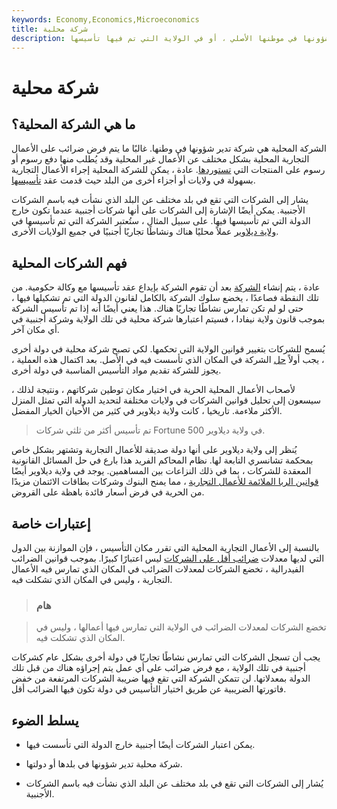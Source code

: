 ```yaml
---
keywords: Economy,Economics,Microeconomics
title: شركة محلية
description: الشركة المحلية هي شركة تدير شؤونها في موطنها الأصلي ، أو في الولاية التي تم فيها تأسيسها.
---
```


# شركة محلية
## ما هي الشركة المحلية؟

الشركة المحلية هي شركة تدير شؤونها في وطنها. غالبًا ما يتم فرض ضرائب على الأعمال التجارية المحلية بشكل مختلف عن الأعمال غير المحلية وقد يُطلب منها دفع رسوم أو رسوم على المنتجات التي [تستوردها](/import). عادة ، يمكن للشركة المحلية إجراء الأعمال التجارية بسهولة في ولايات أو أجزاء أخرى من البلد حيث قدمت عقد [تأسيسها](/articlesofincorporation).

يشار إلى الشركات التي تقع في بلد مختلف عن البلد الذي نشأت فيه باسم الشركات الأجنبية. يمكن أيضًا الإشارة إلى الشركات على أنها شركات أجنبية عندما تكون خارج الدولة التي تم تأسيسها فيها. على سبيل المثال ، ستُعتبر الشركة التي تم تأسيسها في [ولاية ديلاوير](/delaware-corporation) عملاً محليًا هناك ونشاطًا تجاريًا أجنبيًا في جميع الولايات الأخرى.

## فهم الشركات المحلية

عادة ، يتم إنشاء [الشركة](/corporation) بعد أن تقوم الشركة بإيداع عقد تأسيسها مع وكالة حكومية. من تلك النقطة فصاعدًا ، يخضع سلوك الشركة بالكامل لقانون الدولة التي تم تشكيلها فيها ، حتى لو لم تكن تمارس نشاطًا تجاريًا هناك. هذا يعني أيضًا أنه إذا تم تأسيس الشركة بموجب قانون ولاية نيفادا ، فسيتم اعتبارها شركة محلية في تلك الولاية وشركة أجنبية في أي مكان آخر.

يُسمح للشركات بتغيير قوانين الولاية التي تحكمها. لكي تصبح شركة محلية في دولة أخرى ، يجب أولاً [حل](/windingup) الشركة في المكان الذي تأسست فيه في الأصل. بعد اكتمال هذه العملية ، يجوز للشركة تقديم مواد التأسيس المناسبة في دولة أخرى.

لأصحاب الأعمال المحلية الحرية في اختيار مكان توطين شركاتهم ، ونتيجة لذلك ، سيسعون إلى تحليل قوانين الشركات في ولايات مختلفة لتحديد الدولة التي تمثل المنزل الأكثر ملاءمة. تاريخيا ، كانت ولاية ديلاوير في كثير من الأحيان الخيار المفضل.

> تم تأسيس أكثر من ثلثي شركات Fortune 500 في ولاية ديلاوير.

>

يُنظر إلى ولاية ديلاوير على أنها دولة صديقة للأعمال التجارية وتشتهر بشكل خاص بمحكمة تشانسري التابعة لها. نظام المحاكم الفريد هذا بارع في حل المسائل القانونية المعقدة للشركات ، بما في ذلك النزاعات بين المساهمين. يوجد في ولاية ديلاوير أيضًا [قوانين الربا الملائمة للأعمال التجارية](/usury-laws) ، مما يمنح البنوك وشركات بطاقات الائتمان مزيدًا من الحرية في فرض أسعار فائدة باهظة على القروض.

## إعتبارات خاصة

بالنسبة إلى الأعمال التجارية المحلية التي تقرر مكان التأسيس ، فإن الموازنة بين الدول التي لديها معدلات [ضرائب أقل على الشركات](/corporatetax) ليس اعتبارًا كبيرًا. بموجب قوانين الضرائب الفيدرالية ، تخضع الشركات لمعدلات الضرائب في المكان الذي تمارس فيه الأعمال التجارية ، وليس في المكان الذي تشكلت فيه.

> ### هام

> تخضع الشركات لمعدلات الضرائب في الولاية التي تمارس فيها أعمالها ، وليس في المكان الذي تشكلت فيه.

>

يجب أن تسجل الشركات التي تمارس نشاطًا تجاريًا في دولة أخرى بشكل عام كشركات أجنبية في تلك الولاية ، مع فرض ضرائب على أي عمل يتم إجراؤه هناك من قبل تلك الدولة بمعدلاتها. لن تتمكن الشركة التي تقع فيها ضريبة الشركات المرتفعة من خفض فاتورتها الضريبية عن طريق اختيار التأسيس في دولة تكون فيها الضرائب أقل.

## يسلط الضوء

- يمكن اعتبار الشركات أيضًا أجنبية خارج الدولة التي تأسست فيها.

- شركة محلية تدير شؤونها في بلدها أو دولتها.

- يُشار إلى الشركات التي تقع في بلد مختلف عن البلد الذي نشأت فيه باسم الشركات الأجنبية.


